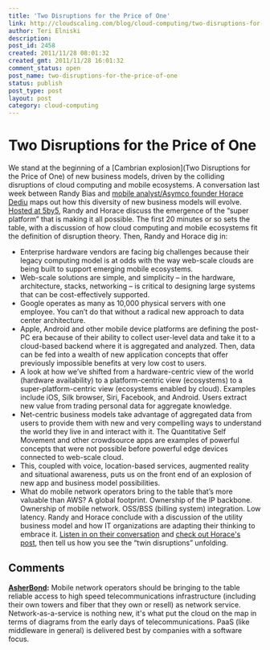```yaml
---
title: 'Two Disruptions for the Price of One'
link: http://cloudscaling.com/blog/cloud-computing/two-disruptions-for-the-price-of-one/
author: Teri Elniski
description: 
post_id: 2458
created: 2011/11/28 08:01:32
created_gmt: 2011/11/28 16:01:32
comment_status: open
post_name: two-disruptions-for-the-price-of-one
status: publish
post_type: post
layout: post
category: cloud-computing
---
```


# Two Disruptions for the Price of One

We stand at the beginning of a [Cambrian explosion](Two Disruptions for the Price of One) of new business models, driven by the colliding disruptions of cloud computing and mobile ecosystems. A conversation last week between Randy Bias and [mobile analyst/Asymco founder Horace Dediu](http://www.asymco.com/2011/11/24/5by5-the-critical-path-14-the-super-platform-ecosystem/) maps out how this diversity of new business models will evolve. [Hosted at 5by5](http://5by5.tv/criticalpath/14), Randy and Horace discuss the emergence of the “super platform” that is making it all possible. The first 20 minutes or so sets the table, with a discussion of how cloud computing and mobile ecosystems fit the definition of disruption theory. Then, Randy and Horace dig in: 

  * Enterprise hardware vendors are facing big challenges because their legacy computing model is at odds with the way web-scale clouds are being built to support emerging mobile ecosystems.
  * Web-scale solutions are simple, and simplicity – in the hardware, architecture, stacks, networking – is critical to designing large systems that can be cost-effectively supported.
  * Google operates as many as 10,000 physical servers with one employee. You can’t do that without a radical new approach to data center architecture.
  * Apple, Android and other mobile device platforms are defining the post-PC era because of their ability to collect user-level data and take it to a cloud-based backend where it is aggregated and analyzed. Then, data can be fed into a wealth of new application concepts that offer previously impossible benefits at very low cost to users.
  * A look at how we’ve shifted from a hardware-centric view of the world (hardware availability) to a platform-centric view (ecosystems) to a super-platform-centric view (ecosystems enabled by cloud). Examples include iOS, Silk browser, Siri, Facebook, and Android. Users extract new value from trading personal data for aggregate knowledge.
  * Net-centric business models take advantage of aggregated data from users to provide them with new and very compelling ways to understand the world they live in and interact with it. The Quantitative Self Movement and other crowdsource apps are examples of powerful concepts that were not possible before powerful edge devices connected to web-scale cloud.
  * This, coupled with voice, location-based services, augmented reality and situational awareness, puts us on the front end of an explosion of new app and business model possibilities.
  * What do mobile network operators bring to the table that’s more valuable than AWS? A global footprint. Ownership of the IP backbone. Ownership of mobile network. OSS/BSS (billing system) integration. Low latency.
Randy and Horace conclude with a discussion of the utility business model and how IT organizations are adapting their thinking to embrace it. [Listen in on their conversation](http://5by5.tv/criticalpath/14) and [check out Horace's post](http://www.asymco.com/2011/11/24/5by5-the-critical-path-14-the-super-platform-ecosystem/), then tell us how you see the “twin disruptions” unfolding.

## Comments

**[AsherBond](#3107 "2011-11-28 11:45:00"):** Mobile network operators should be bringing to the table reliable access to high speed telecommunications infrastructure (including their own towers and fiber that they own or resell) as network service. Network-as-a-service is nothing new, it's what put the cloud on the map in terms of diagrams from the early days of telecommunications. PaaS (like middleware in general) is delivered best by companies with a software focus.

